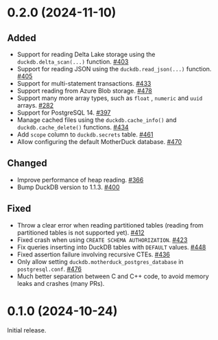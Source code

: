# 0.2.0 (2024-11-10)

## Added

- Support for reading Delta Lake storage using the `duckdb.delta_scan(...)` function. [#403]
- Support for reading JSON using the `duckdb.read_json(...)` function. [#405]
- Support for multi-statement transactions. [#433]
- Support reading from Azure Blob storage. [#478]
- Support many more array types, such as `float` , `numeric` and `uuid` arrays. [#282]
- Support for PostgreSQL 14. [#397]
- Manage cached files using the `duckdb.cache_info()` and `duckdb.cache_delete()` functions. [#434]
- Add `scope` column to `duckdb.secrets` table. [#461]
- Allow configuring the default MotherDuck database. [#470]

## Changed

- Improve performance of heap reading. [#366]
- Bump DuckDB version to 1.1.3. [#400]

## Fixed

- Throw a clear error when reading partitioned tables (reading from partitioned tables is not supported yet). [#412]
- Fixed crash when using `CREATE SCHEMA AUTHORIZATION`. [#423]
- Fix queries inserting into DuckDB tables with `DEFAULT` values. [#448]
- Fixed assertion failure involving recursive CTEs. [#436]
- Only allow setting `duckdb.motherduck_postgres_database` in `postgresql.conf`. [#476]
- Much better separation between C and C++ code, to avoid memory leaks and crashes (many PRs).

[#403]: https://github.com/duckdb/pg_duckdb/pull/403
[#405]: https://github.com/duckdb/pg_duckdb/pull/405
[#433]: https://github.com/duckdb/pg_duckdb/pull/433
[#478]: https://github.com/duckdb/pg_duckdb/pull/478
[#282]: https://github.com/duckdb/pg_duckdb/pull/282
[#397]: https://github.com/duckdb/pg_duckdb/pull/397
[#434]: https://github.com/duckdb/pg_duckdb/pull/434
[#461]: https://github.com/duckdb/pg_duckdb/pull/461
[#470]: https://github.com/duckdb/pg_duckdb/pull/470
[#366]: https://github.com/duckdb/pg_duckdb/pull/366
[#400]: https://github.com/duckdb/pg_duckdb/pull/400
[#412]: https://github.com/duckdb/pg_duckdb/pull/412
[#423]: https://github.com/duckdb/pg_duckdb/pull/423
[#448]: https://github.com/duckdb/pg_duckdb/pull/448
[#436]: https://github.com/duckdb/pg_duckdb/pull/436
[#476]: https://github.com/duckdb/pg_duckdb/pull/476

# 0.1.0 (2024-10-24)

Initial release.
